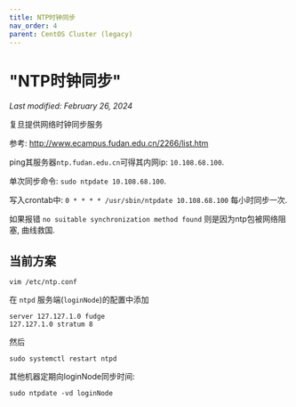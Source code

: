 ```yaml
---
title: NTP时钟同步
nav_order: 4
parent: CentOS Cluster (legacy)
---
```


# "NTP时钟同步"

*Last modified: February 26, 2024*

复旦提供网络时钟同步服务

参考: http://www.ecampus.fudan.edu.cn/2266/list.htm


ping其服务器`ntp.fudan.edu.cn`可得其内网ip: `10.108.68.100`.

单次同步命令: `sudo ntpdate 10.108.68.100`.

写入crontab中: `0 * * * * /usr/sbin/ntpdate 10.108.68.100` 每小时同步一次.

如果报错 `no suitable synchronization method found` 则是因为ntp包被网络阻塞, 曲线救国.

## 当前方案

~~~
vim /etc/ntp.conf
~~~

在 `ntpd` 服务端(`loginNode`)的配置中添加

~~~
server 127.127.1.0 fudge
127.127.1.0 stratum 8 
~~~

然后

~~~
sudo systemctl restart ntpd
~~~

其他机器定期向loginNode同步时间:

~~~
sudo ntpdate -vd loginNode
~~~
